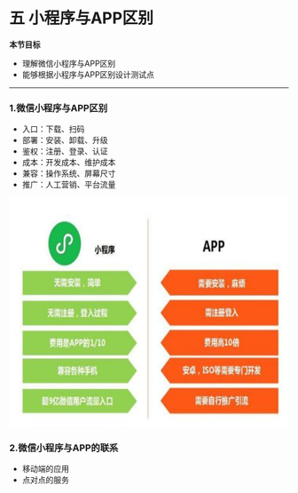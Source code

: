 # 五 小程序与APP区别

**本节目标**

- 理解微信小程序与APP区别
- 能够根据小程序与APP区别设计测试点

---

### 1.微信小程序与APP区别

- 入口：下载、扫码
- 部署：安装、卸载、升级
- 鉴权：注册、登录、认证
- 成本：开发成本、维护成本
- 兼容：操作系统、屏幕尺寸
- 推广：人工营销、平台流量

![](../img/1562817938066.png)

### 2.微信小程序与APP的联系

- 移动端的应用
- 点对点的服务